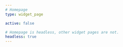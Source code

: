 ```yaml
---
# Homepage
type: widget_page

active: false

# Homepage is headless, other widget pages are not.
headless: true
---
```

